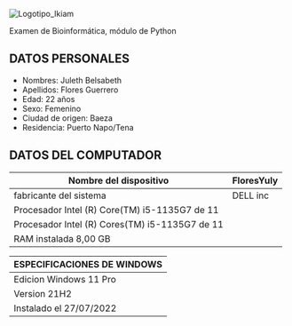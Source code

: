 
![Logotipo_Ikiam](https://user-images.githubusercontent.com/104948373/216206518-74364e0e-ec31-42b7-87c3-a534cc3a1aaf.png)

Examen de Bioinformática, módulo de Python
## DATOS PERSONALES 

- Nombres: Juleth Belsabeth 
- Apellidos: Flores Guerrero
- Edad: 22 años
- Sexo: Femenino
- Ciudad de origen: Baeza 
- Residencia: Puerto Napo/Tena
## DATOS DEL COMPUTADOR 

| Nombre del dispositivo | FloresYuly |
| ---------------------- | ----------- | 
|  fabricante del sistema | DELL inc |
| Procesador Intel (R) Core(TM) i5-1135G7 de 11 |
| Procesador Intel (R) Cores(TM) i5-1135G7 de 11 |
| RAM instalada 8,00 GB |


| ESPECIFICACIONES DE WINDOWS |
|------------------------------ |
| Edicion Windows  11 Pro |
| Version 21H2 |
| Instalado el  27/07/2022 |
